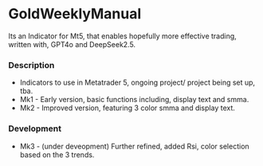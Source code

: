 # GoldWeeklyManual
Its an  Indicator for Mt5, that enables hopefully more effective trading, written with, GPT4o and DeepSeek2.5.

### Description
- Indicators to use in Metatrader 5, ongoing project/ project being set up, tba.
- Mk1 - Early version, basic functions including, display text and smma.
- Mk2 - Improved version, featuring 3 color smma and display text.


### Development
- Mk3 - (under deveopment) Further refined, added Rsi, color selection based on the 3 trends.
